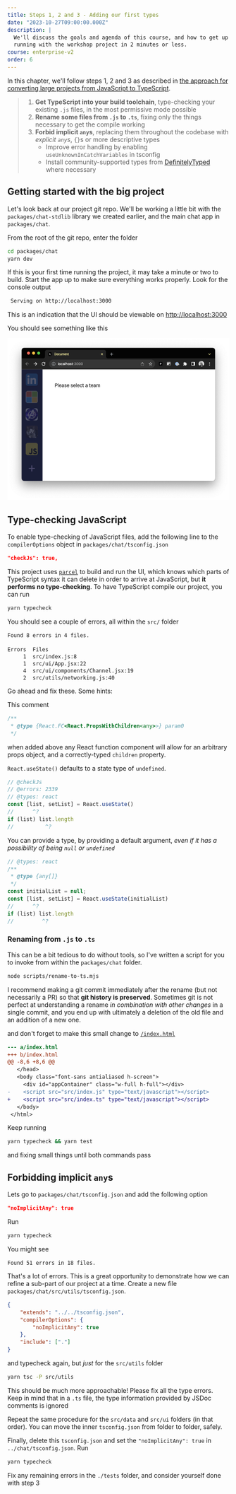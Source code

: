 ```yaml
---
title: Steps 1, 2 and 3 - Adding our first types
date: "2023-10-27T09:00:00.000Z"
description: |
  We'll discuss the goals and agenda of this course, and how to get up and
  running with the workshop project in 2 minutes or less.
course: enterprise-v2
order: 6
---
```


In this chapter, we'll follow steps 1, 2 and 3 as described in [the approach for converting large projects from JavaScript to TypeScript](../05-converting-to-ts/#an-overview-of-the-approach).

> 1. **Get TypeScript into your build toolchain**, type-checking your existing `.js` files, in the most permissive mode possible
> 1. **Rename some files from `.js` to `.ts`**, fixing only the things necessary to get the compile working
> 1. **Forbid implicit `any`s**, replacing them throughout the codebase with _explicit `any`s_, `{}`s or more descriptive types
>    - Improve error handling by enabling `useUnknownInCatchVariables` in tsconfig
>    - Install community-supported types from [DefinitelyTyped](https://github.com/DefinitelyTyped/DefinitelyTyped/) where necessary

## Getting started with the big project

Let's look back at our project git repo. We'll be working a little bit with the `packages/chat-stdlib` library we created earlier, and the main chat app in `packages/chat`.

From the root of the git repo, enter the folder

```sh
cd packages/chat
yarn dev
```

If this is your first time running the project, it may take a minute or two to build. Start the app up to make sure everything works properly. Look for the console output

```sh
 Serving on http://localhost:3000
```

This is an indication that the UI should be viewable on [http://localhost:3000](http://localhost:3000)

You should see something like this

![chat app home screen](./img/app-home.png)

## Type-checking JavaScript

To enable type-checking of JavaScript files, add the following line to the `compilerOptions` object in `packages/chat/tsconfig.json`

```json
"checkJs": true,
```

This project uses [`parcel`](https://parceljs.org/) to build and run the UI, which knows which parts of TypeScript syntax it can delete in order to arrive at JavaScript, but **it performs no type-checking**. To have TypeScript compile our project, you can run

```sh
yarn typecheck
```

You should see a couple of errors, all within the `src/` folder

```pre
Found 8 errors in 4 files.

Errors  Files
     1  src/index.js:8
     1  src/ui/App.jsx:22
     4  src/ui/components/Channel.jsx:19
     2  src/utils/networking.js:40
```

Go ahead and fix these. Some hints:

This comment

```js
/**
 * @type {React.FC<React.PropsWithChildren<any>>} param0 
 */
```

when added above any React function component will allow for an arbitrary props object, and a correctly-typed `children` property.

`React.useState()` defaults to a state type of `undefined`.

```js twoslash
// @checkJs
// @errors: 2339
// @types: react
const [list, setList] = React.useState()
//      ^?
if (list) list.length
//          ^?
```

 You can provide a type, by providing a default argument, _even if it has a possibility of being `null` or `undefined`_

```js twoslash
// @types: react
/**
 * @type {any[]}
 */
const initialList = null;
const [list, setList] = React.useState(initialList)
//      ^?
if (list) list.length
//         ^?
```

### Renaming from `.js` to `.ts`

This can be a bit tedious to do without tools, so I've written a script for you to invoke from within the `packages/chat` folder.

```sh
node scripts/rename-to-ts.mjs
```

I recommend making a git commit immediately after the rename (but not necessarily a PR) so that **git history is preserved**. Sometimes git is not perfect at understanding a rename _in combination with other changes_ in a single commit, and you end up with ultimately a deletion of the old file and an addition of a new one.

and don't forget to make this small change to [`/index.html`](/index.html)

```diff
--- a/index.html
+++ b/index.html
@@ -8,6 +8,6 @@
   </head>
   <body class="font-sans antialiased h-screen">
     <div id="appContainer" class="w-full h-full"></div>
-    <script src="src/index.js" type="text/javascript"></script>
+    <script src="src/index.ts" type="text/javascript"></script>
   </body>
 </html>
```

Keep running

```sh
yarn typecheck && yarn test
```

and fixing small things until both commands pass

## Forbidding implicit `any`s

Lets go to `packages/chat/tsconfig.json` and add the following option

```json
"noImplicitAny": true
```

Run

```sh
yarn typecheck
```

You might see

```pre
Found 51 errors in 18 files.
```

That's a lot of errors. This is a great opportunity to demonstrate how we can refine a sub-part of our project at a time. Create a new file `packages/chat/src/utils/tsconfig.json`.

```json
{
    "extends": "../../tsconfig.json",
    "compilerOptions": {
        "noImplicitAny": true
    },
    "include": ["."]
}
```

and typecheck again, but _just_ for the `src/utils` folder

```sh
yarn tsc -P src/utils
```

This should be much more approachable! Please fix all the type errors. Keep in mind that in a `.ts` file, the type information provided by JSDoc comments is ignored

Repeat the same procedure for the `src/data` and `src/ui` folders (in that order). You can move the inner `tsconfig.json` from folder to folder, safely.

Finally, delete this `tsconfig.json` and set the `"noImplicitAny": true` in `../chat/tsconfig.json`. Run

```sh
yarn typecheck
```

Fix any remaining errors in the `./tests` folder, and consider yourself done with step 3
